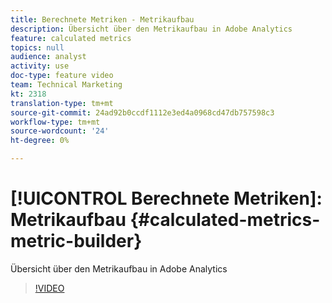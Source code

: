 ```yaml
---
title: Berechnete Metriken - Metrikaufbau
description: Übersicht über den Metrikaufbau in Adobe Analytics
feature: calculated metrics
topics: null
audience: analyst
activity: use
doc-type: feature video
team: Technical Marketing
kt: 2318
translation-type: tm+mt
source-git-commit: 24ad92b0ccdf1112e3ed4a0968cd47db757598c3
workflow-type: tm+mt
source-wordcount: '24'
ht-degree: 0%

---
```



# [!UICONTROL Berechnete Metriken]: Metrikaufbau {#calculated-metrics-metric-builder}

Übersicht über den Metrikaufbau in Adobe Analytics

>[!VIDEO](https://video.tv.adobe.com/v/25411/?quality=12)
